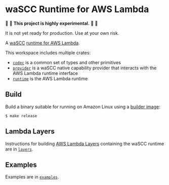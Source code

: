 # waSCC Runtime for AWS Lambda

:construction: :construction: **This project is highly experimental.** :construction: :construction:

It is not yet ready for production. Use at your own risk.

A [waSCC](https://wascc.dev/) [runtime for AWS Lambda](https://docs.aws.amazon.com/lambda/latest/dg/lambda-runtimes.html).

This workspace includes multiple crates:

* [`codec`](codec/README.md) is a common set of types and other primitives
* [`provider`](provider/README.md) is a waSCC native capability provider that interacts with the AWS Lambda runtime interface
* [`runtime`](runtime/README.md) is the AWS Lambda runtime

## Build

Build a binary suitable for running on Amazon Linux using a [builder image](https://hub.docker.com/repository/docker/ewbankkit/rust-amazonlinux):

```console
$ make release
```

## Lambda Layers

Instructions for building [AWS Lambda Layers](https://docs.aws.amazon.com/lambda/latest/dg/configuration-layers.html) containing the waSCC runtime are in [`layers`](layers/README.md).

## Examples

Examples are in [`examples`](examples/README.md).
